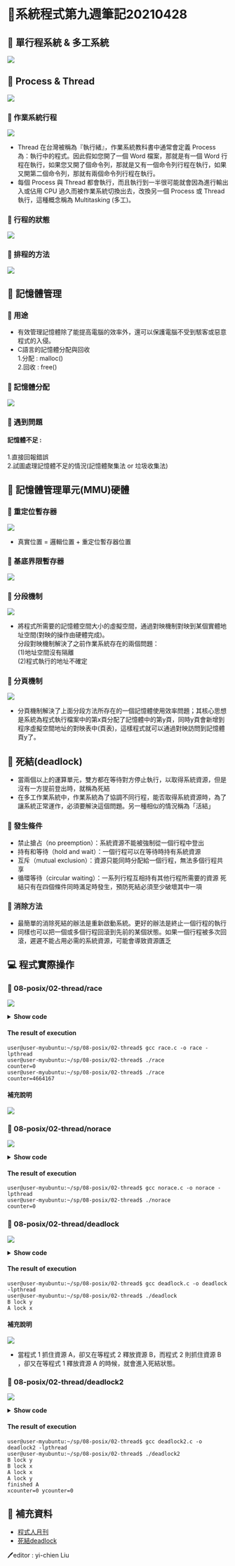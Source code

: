 # 📝系統程式第九週筆記20210428
## 📖 單行程系統 & 多工系統
![](pic/系統比較.jpg)

## 📖 Process & Thread
![](pic/process&thread.jpg)
### 🔖 作業系統行程
![](pic/作業系統切換行程.jpg)
* Thread 在台灣被稱為『執行緒』，作業系統教科書中通常會定義 Process 為：執行中的程式。因此假如您開了一個 Word 檔案，那就是有一個 Word 行程在執行，如果您又開了個命令列，那就是又有一個命令列行程在執行，如果又開第二個命令列，那就有兩個命令列行程在執行。
* 每個 Process 與 Thread 都會執行，而且執行到一半很可能就會因為進行輸出入或佔用 CPU 過久而被作業系統切換出去，改換另一個 Process 或 Thread 執行，這種概念稱為 Multitasking (多工)。
### 🔖 行程的狀態
![](pic/行程狀態圖.jpg)
### 🔖 排程的方法
![](pic/排程方法.jpg)

## 📖 記憶體管理
### 🔖 用途
* 有效管理記憶體除了能提高電腦的效率外，還可以保護電腦不受到駭客或惡意程式的入侵。
* C語言的記憶體分配與回收<br>
1.分配 : malloc()<br>
2.回收 : free()<br>
### 🔖 記憶體分配
![](pic/記憶體分配.jpg)
### 🔖 遇到問題
#### 記憶體不足 : <br>
1.直接回報錯誤 <br>
2.試圖處理記憶體不足的情況(記憶體聚集法 or 垃圾收集法)

## 📖 記憶體管理單元(MMU)硬體
### 🔖 重定位暫存器
![](pic/重定位暫存器.jpg)
* 真實位置 = 邏輯位置 + 重定位暫存器位置
### 🔖 基底界限暫存器
![](pic/基底界限暫存器.jpg)
### 🔖 分段機制
![](pic/分段機制.jpg)
* 將程式所需要的記憶體空間大小的虛擬空間，通過對映機制對映到某個實體地址空間(對映的操作由硬體完成)。<br>
分段對映機制解決了之前作業系統存在的兩個問題：<br>
(1)地址空間沒有隔離<br>
(2)程式執行的地址不確定
### 🔖 分頁機制
![](pic/分頁機制.jpg)
* 分頁機制解決了上面分段方法所存在的一個記憶體使用效率問題；其核心思想是系統為程式執行檔案中的第x頁分配了記憶體中的第y頁，同時y頁會新增到程序虛擬空間地址的對映表中(頁表)，這樣程式就可以通過對映訪問到記憶體頁y了。

## 📖 死結(deadlock)
* 當兩個以上的運算單元，雙方都在等待對方停止執行，以取得系統資源，但是沒有一方提前登出時，就稱為死結
* 在多工作業系統中，作業系統為了協調不同行程，能否取得系統資源時，為了讓系統正常運作，必須要解決這個問題。另一種相似的情況稱為「活結」
### 🔖 發生條件
* 禁止搶占（no preemption）：系統資源不能被強制從一個行程中登出
* 持有和等待（hold and wait）：一個行程可以在等待時持有系統資源
* 互斥（mutual exclusion）：資源只能同時分配給一個行程，無法多個行程共享
* 循環等待（circular waiting）：一系列行程互相持有其他行程所需要的資源
死結只有在四個條件同時滿足時發生，預防死結必須至少破壞其中一項
### 🔖 消除方法
* 最簡單的消除死結的辦法是重新啟動系統。更好的辦法是終止一個行程的執行
* 同樣也可以把一個或多個行程回滾到先前的某個狀態。如果一個行程被多次回滾，遲遲不能占用必需的系統資源，可能會導致資源匱乏

## 💻 程式實際操作
### 🔗 08-posix/02-thread/race
![](pic/race.JPG)
<details>
  <summary><b>Show code</b></summary>

  ```
#include <stdio.h>
#include <pthread.h>

#define LOOPS 100000000
int counter = 0;

void *inc()
{
  for (int i=0; i<LOOPS; i++) {
    counter = counter + 1;
  }
  return NULL;
}

void *dec()
{
  for (int i=0; i<LOOPS; i++) {
    counter = counter - 1;
  }
  return NULL;
}


int main() 
{
  pthread_t thread1, thread2;

  pthread_create(&thread1, NULL, inc, NULL);
  pthread_create(&thread2, NULL, dec, NULL);

  pthread_join( thread1, NULL);
  pthread_join( thread2, NULL);
  printf("counter=%d\n", counter);
}
  ```
</details>

#### The result of execution
```
user@user-myubuntu:~/sp/08-posix/02-thread$ gcc race.c -o race -lpthread
user@user-myubuntu:~/sp/08-posix/02-thread$ ./race
counter=0
user@user-myubuntu:~/sp/08-posix/02-thread$ ./race
counter=4664167
```
#### 補充說明
![](pic/raceps.JPG)

### 🔗 08-posix/02-thread/norace
![](pic/norace.JPG)
<details>
  <summary><b>Show code</b></summary>

  ```
#include <stdio.h>
#include <pthread.h>

pthread_mutex_t mutex1 = PTHREAD_MUTEX_INITIALIZER;
#define LOOPS 100000
int counter = 0;

void *inc()
{
  for (int i=0; i<LOOPS; i++) {
    pthread_mutex_lock( &mutex1 );
    counter = counter + 1;
    pthread_mutex_unlock( &mutex1 );
  }
  return NULL;
}

void *dec()
{
  for (int i=0; i<LOOPS; i++) {
    pthread_mutex_lock( &mutex1 );
    counter = counter - 1;
    pthread_mutex_unlock( &mutex1 );
  }
  return NULL;
}


int main() 
{
	pthread_t thread1, thread2;

	pthread_create(&thread1, NULL, inc, NULL);
  pthread_create(&thread2, NULL, dec, NULL);

  pthread_join( thread1, NULL);
  pthread_join( thread2, NULL);
  printf("counter=%d\n", counter);
}
  ```
</details>

#### The result of execution
```
user@user-myubuntu:~/sp/08-posix/02-thread$ gcc norace.c -o norace -lpthread
user@user-myubuntu:~/sp/08-posix/02-thread$ ./norace 
counter=0
```

### 🔗 08-posix/02-thread/deadlock
![](pic/deadlock.JPG)
<details>
  <summary><b>Show code</b></summary>

  ```
#include <pthread.h>
#include <stdio.h>
#include <unistd.h>

pthread_mutex_t x;
pthread_mutex_t y;

void *A(); 
void *B(); 

int main(int argc, char *argv[])
{
    pthread_t threadA, threadB;
    pthread_attr_t attr;

    pthread_attr_init(&attr);
    pthread_mutex_init(&x, NULL);
    pthread_mutex_init(&y, NULL);

    pthread_create(&threadA, &attr, A, NULL);
    pthread_create(&threadB, &attr, B, NULL);

    pthread_join(threadA, NULL);
    pthread_join(threadB, NULL);

    pthread_mutex_destroy(&x);
    pthread_mutex_destroy(&y);
}

void *A() 
{
    pthread_mutex_lock(&x);
    printf("A lock x\n");

    sleep(1);
    pthread_mutex_lock(&y);
    printf("A lock y\n");

    pthread_mutex_unlock(&y); 
    pthread_mutex_unlock(&x); 

    printf("finished A\n");

    pthread_exit(0);
}

void *B()
{
    
    pthread_mutex_lock(&y);
    printf("B lock y\n");
    sleep(1);
    pthread_mutex_lock(&x);
    printf("B lock x\n");
    pthread_mutex_unlock(&x);
    pthread_mutex_unlock(&y);

    pthread_exit(0);
}
  ```
</details>

#### The result of execution
```
user@user-myubuntu:~/sp/08-posix/02-thread$ gcc deadlock.c -o deadlock -lpthread
user@user-myubuntu:~/sp/08-posix/02-thread$ ./deadlock 
B lock y
A lock x
```
#### 補充說明
![](pic/deadlockps.jpg)
* 當程式 1 抓住資源 A，卻又在等程式 2 釋放資源 B，而程式 2 則抓住資源 B ，卻又在等程式 1 釋放資源 A 的時候，就會進入死結狀態。

### 🔗 08-posix/02-thread/deadlock2
![](pic/deadlock2.JPG)
<details>
  <summary><b>Show code</b></summary>

  ```
#include <pthread.h>
#include <stdio.h>
#include <unistd.h>

pthread_mutex_t x;
pthread_mutex_t y;

int xcounter = 0;
int ycounter = 0;

void *A(); 
void *B(); 

int main(int argc, char *argv[])
{
    pthread_t threadA, threadB;
    pthread_attr_t attr;

    pthread_attr_init(&attr);
    pthread_mutex_init(&x, NULL);
    pthread_mutex_init(&y, NULL);

    pthread_create(&threadA, &attr, A, NULL);
    pthread_create(&threadB, &attr, B, NULL);

    pthread_join(threadA, NULL);
    pthread_join(threadB, NULL);

    pthread_mutex_destroy(&x);
    pthread_mutex_destroy(&y);
    printf("xcounter=%d ycounter=%d\n", xcounter, ycounter);
}

void *A() 
{
    pthread_mutex_lock(&x);
    printf("A lock x\n");
    xcounter ++;
    sleep(1);
    pthread_mutex_lock(&y);
    printf("A lock y\n");
    ycounter ++;
    pthread_mutex_unlock(&y); 
    pthread_mutex_unlock(&x); 

    printf("finished A\n");

    pthread_exit(0);
}

void *B()
{
    pthread_mutex_lock(&x);
    pthread_mutex_lock(&y);
    printf("B lock y\n");
    ycounter --;
    sleep(1);

    printf("B lock x\n");
    xcounter --;
    pthread_mutex_unlock(&x);
    pthread_mutex_unlock(&y);

    pthread_exit(0);
}
  ```
</details>

#### The result of execution
```
user@user-myubuntu:~/sp/08-posix/02-thread$ gcc deadlock2.c -o deadlock2 -lpthread
user@user-myubuntu:~/sp/08-posix/02-thread$ ./deadlock2
B lock y
B lock x
A lock x
A lock y
finished A
xcounter=0 ycounter=0
```

## 📖 補充資料
* [程式人月刊](https://medium.com/%E7%A8%8B%E5%BC%8F%E4%BA%BA%E6%9C%88%E5%88%8A)
* [死結deadlock](https://zh.wikipedia.org/wiki/%E6%AD%BB%E9%94%81)

🖊️editor : yi-chien Liu
